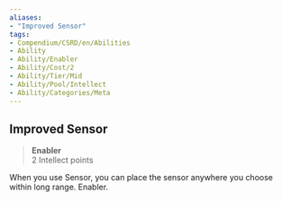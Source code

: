 ```yaml
---
aliases:
- "Improved Sensor"
tags:
- Compendium/CSRD/en/Abilities
- Ability
- Ability/Enabler
- Ability/Cost/2
- Ability/Tier/Mid
- Ability/Pool/Intellect
- Ability/Categories/Meta
---
```


  
## Improved Sensor  
>**Enabler**  
>2 Intellect points
  
When you use Sensor, you can place the sensor anywhere you choose within long range. Enabler.
